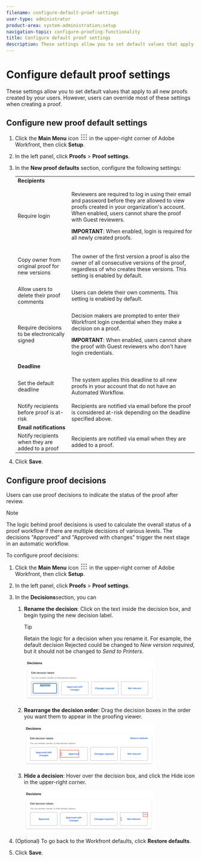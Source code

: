 ```yaml
---
filename: configure-default-proof-settings
user-type: administrator
product-area: system-administration;setup
navigation-topic: configure-proofing-functionality
title: Configure default proof settings
description: These settings allow you to set default values that apply to all new proofs created by your users. However, users can override most of these settings when creating a proof.
---
```


# Configure default proof settings

These settings allow you to set default values that apply to all new proofs created by your users. However, users can override most of these settings when creating a proof.

## Configure new proof default settings

1. Click the **Main Menu** icon ![](assets/main-menu-icon.png) in the upper-right corner of Adobe Workfront, then click **Setup**.
1. In the left panel, click **Proofs** > **Proof settings**.
1. In the **New proof defaults** section, configure the following settings:

   <table style="table-layout:auto"> 
    <col> 
    <col> 
    <tbody> 
     <tr> 
      <td role="rowheader" colspan="2"><b>Recipients</b></td> 
     </tr> 
     <tr> 
      <td role="rowheader">Require login</td> 
      <td> <p>Reviewers are required to log in using their email and password before they are allowed to view proofs created in your organization's account. When enabled, users cannot share the proof with Guest reviewers.</p> <p><b>IMPORTANT</b>: When enabled, login is required for all newly created proofs.</p> </td> 
     </tr> 
     <tr> 
      <td role="rowheader">Copy owner from original proof for new versions</td> 
      <td> <p>The owner of the first version a proof is also the owner of all consecutive versions of the proof, regardless of who creates these versions. This setting is enabled by default.</p> </td> 
     </tr> 
     <tr> 
      <td role="rowheader">Allow users to delete their proof comments</td> 
      <td>Users can delete their own comments. This setting is enabled by default.</td> 
     </tr> 
     <tr> 
      <td role="rowheader">Require decisions to be electronically signed </td> 
      <td> <p>Decision makers are prompted to enter their Workfront login credential when they make a decision on a proof.</p> <p><b>IMPORTANT</b>: When enabled, users cannot share the proof with Guest reviewers who don't have login credentials.</p> </td> 
     </tr> 
     <tr> 
      <td role="rowheader" colspan="2"><b>Deadline</b></td> 
     </tr> 
     <tr> 
      <td role="rowheader">Set the default deadline</td> 
      <td> <p>The system applies this deadline to all new proofs in your account that do not have an Automated Workflow.</p> </td> 
     </tr> 
     <tr> 
      <td role="rowheader">Notify recipients before proof is at-risk</td> 
      <td>Recipients are notified via email before the proof is considered at-risk depending on the deadline specified above.</td> 
     </tr> 
     <tr> 
      <td role="rowheader" colspan="2"><b>Email notifications</b></td> 
     </tr> 
     <tr> 
      <td role="rowheader">Notify recipients when they are added to a proof</td> 
      <td>Recipients are notified via email when they are added to a proof.</td> 
     </tr> 
    </tbody> 
   </table>

1. Click **Save**.

## Configure proof decisions

Users can use proof decisions to indicate the status of the proof after review.

>[!NOTE]
>
>The logic behind proof decisions is used to calculate the overall status of a proof workflow if there are multiple decisions of various levels. The decisions "Approved" and "Approved with changes" trigger the next stage in an automatic workflow.

To configure proof decisions:

1. Click the **Main Menu** icon ![](assets/main-menu-icon.png) in the upper-right corner of Adobe Workfront, then click **Setup**.
1. In the left panel, click **Proofs** > **Proof settings**.
1. In the **Decisions**section, you can

   1. **Rename the decision**: Click on the text inside the decision box, and begin typing the new decision label.

      >[!TIP]
      >
      >Retain the logic for a decision when you rename it. For example, the default decision Rejected could be changed to *New version required*, but it should not be changed to *Send to Printers*.

      ![](assets/rename-decision-350x109.png)

   1. **Rearrange the decision order**: Drag the decision boxes in the order you want them to appear in the proofing viewer.

      ![](assets/move-decision-350x110.png)

   1. **Hide a decision**: Hover over the decision box, and click the Hide icon in the upper-right corner.

      ![](assets/hide-decision-350x109.png)

1. (Optional) To go back to the Workfront defaults, click **Restore defaults**.
1. Click **Save**.